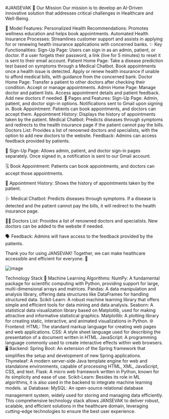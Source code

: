 #JANSEVAK
🚀 Our Mission
Our mission is to develop an AI-Driven innovative solution that addresses critical challenges in Healthcare and Well-Being.

🌟 Model Features:
Personalized Health Recommendations: Promotes wellness education and helps book appointments.
Automated Health Insurance Processes: Streamlines customer support and assists in applying for or renewing health insurance applications with concerned banks.
✨ Key Functionalities:
Sign-Up Page:
Users can sign in as an admin, patient, or doctor.
If a user forgets their password, a link (live for 5 minutes) to reset it is sent to their email account.
Patient Home Page:
Take a disease prediction test based on symptoms through a Medical Chatbot.
Book appointments once a health issue is detected.
Apply or renew health insurance if unable to afford medical bills, with guidance from the concerned bank.
Doctor Home Page:
Transfer a patient to other doctors after checking their condition.
Accept or manage appointments.
Admin Home Page:
Manage doctor and patient lists.
Access appointment details and patient feedback.
Add new doctors if needed.
📝 Pages and Features:
Sign-Up Page: Admin, patient, and doctor sign-in options. Notifications sent to Gmail upon signing in.
Book Appointment: Patients can book appointments, and doctors can accept them.
Appointment History: Displays the history of appointments taken by the patient.
Medical Chatbot: Predicts diseases through symptoms and redirects to the health insurance page if the patient cannot pay the bills.
Doctors List: Provides a list of renowned doctors and specialists, with the option to add new doctors to the website.
Feedback: Admins can access feedback provided by patients.


👥 Sign-Up Page:
Allows admin, patient, and doctor sign-in pages separately. Once signed in, a notification is sent to our Gmail account.

🗓️ Book Appointment:
Patients can book appointments, and doctors can accept those appointments.

📜 Appointment History:
Shows the history of appointments taken by the patient.

🩺 Medical Chatbot:
Predicts diseases through symptoms. If a disease is detected and the patient cannot pay the bills, it will redirect to the health insurance page.

🧑‍⚕️ Doctors List:
Provides a list of renowned doctors and specialists. New doctors can be added to the website if needed.

🗣️ Feedback:
Admins will have access to the feedback provided by the patients.

Thank you for using JANSEVAK! Together, we can make healthcare accessible and efficient for everyone. 💙

![image](https://github.com/prajesdas/JANSEVAK/assets/144060681/333a3545-811c-4488-b3e0-b26197f18328)

Technology Stack
🧠 Machine Learning Algorithms:
NumPy: A fundamental package for scientific computing with Python, providing support for large, multi-dimensional arrays and matrices.
Pandas: A data manipulation and analysis library, offering data structures like DataFrames for handling structured data.
Scikit-Learn: A robust machine learning library that offers simple and efficient tools for data mining and data analysis.
Seaborn: A statistical data visualization library based on Matplotlib, used for making attractive and informative statistical graphics.
Matplotlib: A plotting library for creating static, interactive, and animated visualizations in Python.
🌐 Frontend:
HTML: The standard markup language for creating web pages and web applications.
CSS: A style sheet language used for describing the presentation of a document written in HTML.
JavaScript: A programming language commonly used to create interactive effects within web browsers.
🖥️ Backend:
Spring Boot: An extension of the Spring framework that simplifies the setup and development of new Spring applications.
Thymeleaf: A modern server-side Java template engine for web and standalone environments, capable of processing HTML, XML, JavaScript, CSS, and text.
Flask: A micro web framework written in Python, known for its simplicity and ease of use.
Scikit-Learn: Besides its role in ML algorithms, it is also used in the backend to integrate machine learning models.
📊 Database:
MySQL: An open-source relational database management system, widely used for storing and managing data efficiently.
This comprehensive technology stack allows JANSEVAK to deliver robust, scalable, and efficient solutions in the healthcare domain, leveraging cutting-edge technologies to ensure the best user experience.

